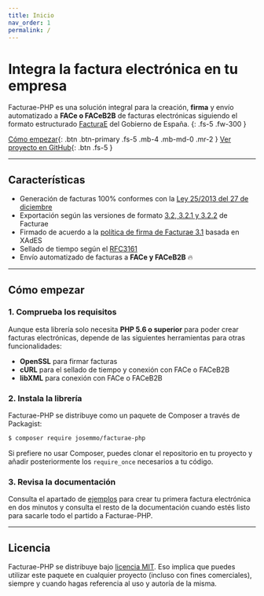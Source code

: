 ```yaml
---
title: Inicio
nav_order: 1
permalink: /
---
```



# Integra la factura electrónica en tu empresa

Facturae-PHP es una solución integral para la creación, **firma** y envío automatizado a **FACe o FACeB2B** de facturas electrónicas siguiendo el formato estructurado [FacturaE](http://www.facturae.gob.es/) del Gobierno de España.
{: .fs-5 .fw-300 }

[Cómo empezar](#cómo-empezar){: .btn .btn-primary .fs-5 .mb-4 .mb-md-0 .mr-2 } [Ver proyecto en GitHub](https://github.com/josemmo/Facturae-PHP){: .btn .fs-5 }

---

## Características
- Generación de facturas 100% conformes con la [Ley 25/2013 del 27 de diciembre](https://www.boe.es/diario_boe/txt.php?id=BOE-A-2013-13722)
- Exportación según las versiones de formato [3.2, 3.2.1 y 3.2.2](http://www.facturae.gob.es/formato/Paginas/version-3-2.aspx) de Facturae
- Firmado de acuerdo a la [política de firma de Facturae 3.1](http://www.facturae.gob.es/formato/Paginas/politicas-firma-electronica.aspx) basada en XAdES
- Sellado de tiempo según el [RFC3161](https://www.ietf.org/rfc/rfc3161.txt)
- Envío automatizado de facturas a **FACe y FACeB2B** 🔥

---

## Cómo empezar
### 1. Comprueba los requisitos
Aunque esta librería solo necesita **PHP 5.6 o superior** para poder crear facturas electrónicas, depende de las siguientes herramientas para otras funcionalidades:
 - **OpenSSL** para firmar facturas
 - **cURL** para el sellado de tiempo y conexión con FACe o FACeB2B
 - **libXML** para conexión con FACe o FACeB2B

### 2. Instala la librería
Facturae-PHP se distribuye como un paquete de Composer a través de Packagist:
```bash
$ composer require josemmo/facturae-php
```

Si prefiere no usar Composer, puedes clonar el repositorio en tu proyecto y añadir posteriormente los `require_once` necesarios a tu código.

### 3. Revisa la documentación
Consulta el apartado de [ejemplos](ejemplos/) para crear tu primera factura electrónica en dos minutos y consulta el resto de la documentación cuando estés listo para sacarle todo el partido a Facturae-PHP.

---

## Licencia
Facturae-PHP se distribuye bajo [licencia MIT](LICENSE). Eso implica que puedes utilizar este paquete en cualquier proyecto (incluso con fines comerciales), siempre y cuando hagas referencia al uso y autoría de la misma.
